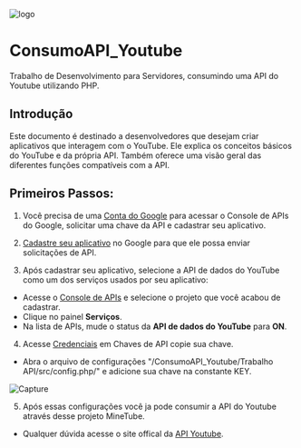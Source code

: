 ![logo](https://user-images.githubusercontent.com/48301110/110535915-992fe200-80ff-11eb-89b1-9941709581c2.png)

# ConsumoAPI_Youtube
Trabalho de Desenvolvimento para Servidores, consumindo uma API do Youtube utilizando PHP.

## Introdução
Este documento é destinado a desenvolvedores que desejam criar aplicativos que interagem com o YouTube. Ele explica os conceitos básicos do YouTube e da própria API. Também oferece uma visão geral das diferentes funções compatíveis com a API.

## Primeiros Passos:

1. Você precisa de uma [Conta do Google](https://www.google.com/accounts/NewAccount) para acessar o Console de APIs do Google, solicitar uma chave da API e cadastrar seu aplicativo.

2. [Cadastre seu aplicativo](https://developers.google.com/youtube/registering_an_application) no Google para que ele possa enviar solicitações de API.

3. Após cadastrar seu aplicativo, selecione a API de dados do YouTube como um dos serviços usados por seu aplicativo:

  * Acesse o [Console de APIs](https://console.developers.google.com/apis/) e selecione o projeto que você acabou de cadastrar.
  * Clique no painel **Serviços**.
  * Na lista de APIs, mude o status da **API de dados do YouTube** para **ON**.

4. Acesse [Credenciais](https://console.developers.google.com/apis/credentials) em Chaves de API copie sua chave.

  * Abra o arquivo de configurações "/ConsumoAPI_Youtube/Trabalho API/src/config.php/" e adicione sua chave na constante KEY.
   
  ![Capture](https://user-images.githubusercontent.com/48301110/110540118-d9de2a00-8104-11eb-8489-98632df6e662.PNG)
  
5. Após essas configurações você ja pode consumir a API do Youtube através desse projeto MineTube.
  
  * Qualquer dúvida acesse o site offical da [API Youtube](https://developers.google.com/youtube/v3/getting-started).